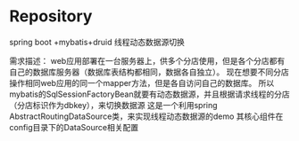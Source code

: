 # Repository
spring boot +mybatis+druid 线程动态数据源切换

需求描述：
web应用部署在一台服务器上，供多个分店使用，但是各个分店都有自己的数据库服务器（数据库表结构都相同，数据各自独立）。
现在想要不同分店操作相同web应用的同一个mapper方法，但是各自访问自己的数据库。
所以mybatis的SqlSessionFactoryBean就要有动态数据源，并且根据请求线程的分店（分店标识作为dbkey），来切换数据源
这是一个利用spring AbstractRoutingDataSource类，来实现线程动态数据源的demo
其核心组件在config目录下的DataSource相关配置
